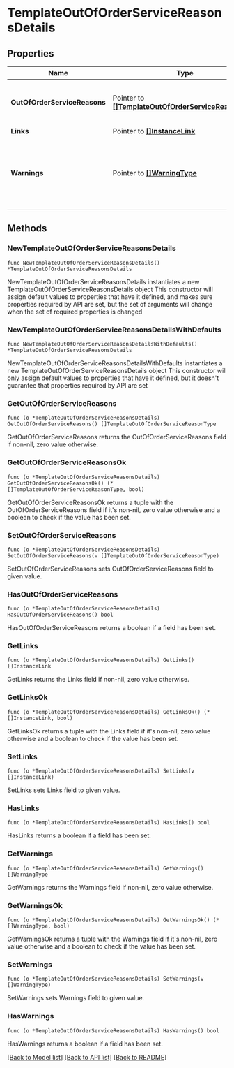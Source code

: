# TemplateOutOfOrderServiceReasonsDetails

## Properties

Name | Type | Description | Notes
------------ | ------------- | ------------- | -------------
**OutOfOrderServiceReasons** | Pointer to [**[]TemplateOutOfOrderServiceReasonType**](TemplateOutOfOrderServiceReasonType.md) | Template of out of order/service reason details. | [optional] 
**Links** | Pointer to [**[]InstanceLink**](InstanceLink.md) |  | [optional] 
**Warnings** | Pointer to [**[]WarningType**](WarningType.md) | Used in conjunction with the Success element to define a business error. | [optional] 

## Methods

### NewTemplateOutOfOrderServiceReasonsDetails

`func NewTemplateOutOfOrderServiceReasonsDetails() *TemplateOutOfOrderServiceReasonsDetails`

NewTemplateOutOfOrderServiceReasonsDetails instantiates a new TemplateOutOfOrderServiceReasonsDetails object
This constructor will assign default values to properties that have it defined,
and makes sure properties required by API are set, but the set of arguments
will change when the set of required properties is changed

### NewTemplateOutOfOrderServiceReasonsDetailsWithDefaults

`func NewTemplateOutOfOrderServiceReasonsDetailsWithDefaults() *TemplateOutOfOrderServiceReasonsDetails`

NewTemplateOutOfOrderServiceReasonsDetailsWithDefaults instantiates a new TemplateOutOfOrderServiceReasonsDetails object
This constructor will only assign default values to properties that have it defined,
but it doesn't guarantee that properties required by API are set

### GetOutOfOrderServiceReasons

`func (o *TemplateOutOfOrderServiceReasonsDetails) GetOutOfOrderServiceReasons() []TemplateOutOfOrderServiceReasonType`

GetOutOfOrderServiceReasons returns the OutOfOrderServiceReasons field if non-nil, zero value otherwise.

### GetOutOfOrderServiceReasonsOk

`func (o *TemplateOutOfOrderServiceReasonsDetails) GetOutOfOrderServiceReasonsOk() (*[]TemplateOutOfOrderServiceReasonType, bool)`

GetOutOfOrderServiceReasonsOk returns a tuple with the OutOfOrderServiceReasons field if it's non-nil, zero value otherwise
and a boolean to check if the value has been set.

### SetOutOfOrderServiceReasons

`func (o *TemplateOutOfOrderServiceReasonsDetails) SetOutOfOrderServiceReasons(v []TemplateOutOfOrderServiceReasonType)`

SetOutOfOrderServiceReasons sets OutOfOrderServiceReasons field to given value.

### HasOutOfOrderServiceReasons

`func (o *TemplateOutOfOrderServiceReasonsDetails) HasOutOfOrderServiceReasons() bool`

HasOutOfOrderServiceReasons returns a boolean if a field has been set.

### GetLinks

`func (o *TemplateOutOfOrderServiceReasonsDetails) GetLinks() []InstanceLink`

GetLinks returns the Links field if non-nil, zero value otherwise.

### GetLinksOk

`func (o *TemplateOutOfOrderServiceReasonsDetails) GetLinksOk() (*[]InstanceLink, bool)`

GetLinksOk returns a tuple with the Links field if it's non-nil, zero value otherwise
and a boolean to check if the value has been set.

### SetLinks

`func (o *TemplateOutOfOrderServiceReasonsDetails) SetLinks(v []InstanceLink)`

SetLinks sets Links field to given value.

### HasLinks

`func (o *TemplateOutOfOrderServiceReasonsDetails) HasLinks() bool`

HasLinks returns a boolean if a field has been set.

### GetWarnings

`func (o *TemplateOutOfOrderServiceReasonsDetails) GetWarnings() []WarningType`

GetWarnings returns the Warnings field if non-nil, zero value otherwise.

### GetWarningsOk

`func (o *TemplateOutOfOrderServiceReasonsDetails) GetWarningsOk() (*[]WarningType, bool)`

GetWarningsOk returns a tuple with the Warnings field if it's non-nil, zero value otherwise
and a boolean to check if the value has been set.

### SetWarnings

`func (o *TemplateOutOfOrderServiceReasonsDetails) SetWarnings(v []WarningType)`

SetWarnings sets Warnings field to given value.

### HasWarnings

`func (o *TemplateOutOfOrderServiceReasonsDetails) HasWarnings() bool`

HasWarnings returns a boolean if a field has been set.


[[Back to Model list]](../README.md#documentation-for-models) [[Back to API list]](../README.md#documentation-for-api-endpoints) [[Back to README]](../README.md)


